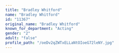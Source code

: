 ```yaml
---
title: "Bradley Whitford"
name: "Bradley Whitford"
id: "11367"
original_name: "Bradley Whitford"
known_for_department: "Acting"
gender: "2"
adult: "false"
profile_path: "/oeDv2qZWTxELLaNtOIoeG72leNY.jpg"
---
```

